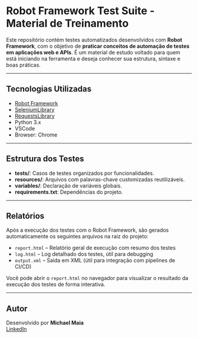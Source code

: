 # Robot Framework Test Suite - Material de Treinamento

Este repositório contém testes automatizados desenvolvidos com **Robot Framework**, com o objetivo de **praticar conceitos de automação de testes em aplicações web e APIs**. É um material de estudo voltado para quem está iniciando na ferramenta e deseja conhecer sua estrutura, sintaxe e boas práticas.

---

## Tecnologias Utilizadas

- [Robot Framework](https://robotframework.org/)
- [SeleniumLibrary](https://robotframework.org/SeleniumLibrary/)
- [RequestsLibrary](https://github.com/MarketSquare/RequestsLibrary)
- Python 3.x
- VSCode
- Browser: Chrome

---

## Estrutura dos Testes

- **tests/**: Casos de testes organizados por funcionalidades.
- **resources/**: Arquivos com palavras-chave customizadas reutilizáveis.
- **variables/**: Declaração de variáveis globais.
- **requirements.txt**: Dependências do projeto.

---

## Relatórios

Após a execução dos testes com o Robot Framework, são gerados automaticamente os seguintes arquivos na raiz do projeto:

- `report.html` – Relatório geral de execução com resumo dos testes
- `log.html` – Log detalhado dos testes, útil para debugging
- `output.xml` – Saída em XML (útil para integração com pipelines de CI/CD)

Você pode abrir o `report.html` no navegador para visualizar o resultado da execução dos testes de forma interativa.

---

## Autor

Desenvolvido por **Michael Maia**  
[LinkedIn](https://www.linkedin.com/in/qamichaelmaia)
